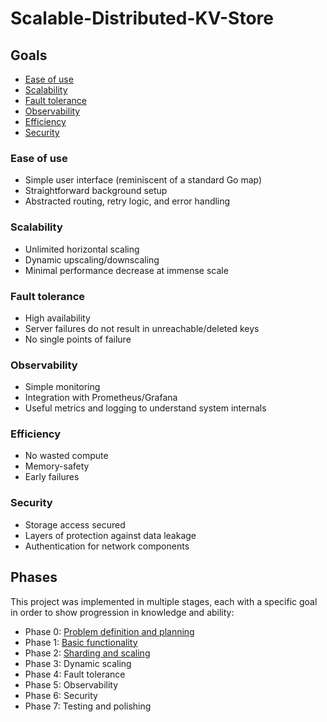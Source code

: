 # Scalable-Distributed-KV-Store


## Goals
- [Ease of use](#ease-of-use)
- [Scalability](#scalability)
- [Fault tolerance](#fault-tolerance)
- [Observability](#observability)
- [Efficiency](#efficiency)
- [Security](#security)

### Ease of use
- Simple user interface (reminiscent of a standard Go map)
- Straightforward background setup
- Abstracted routing, retry logic, and error handling

### Scalability
- Unlimited horizontal scaling
- Dynamic upscaling/downscaling
- Minimal performance decrease at immense scale

### Fault tolerance
- High availability
- Server failures do not result in unreachable/deleted keys
- No single points of failure

### Observability
- Simple monitoring
- Integration with Prometheus/Grafana
- Useful metrics and logging to understand system internals

### Efficiency
- No wasted compute
- Memory-safety
- Early failures

### Security
- Storage access secured
- Layers of protection against data leakage
- Authentication for network components

## Phases
This project was implemented in multiple stages, each with a specific goal in order to show progression in knowledge and ability:
- Phase 0: [Problem definition and planning](https://github.com/fostercm/Scalable-Distributed-KV-Store)
- Phase 1: [Basic functionality](https://github.com/fostercm/Scalable-Distributed-KV-Store/tree/Phase-1-Basic-Functionality)
- Phase 2: [Sharding and scaling](https://github.com/fostercm/Scalable-Distributed-KV-Store/tree/Phase-2-Sharding/Scaling)
- Phase 3: Dynamic scaling
- Phase 4: Fault tolerance
- Phase 5: Observability
- Phase 6: Security
- Phase 7: Testing and polishing
